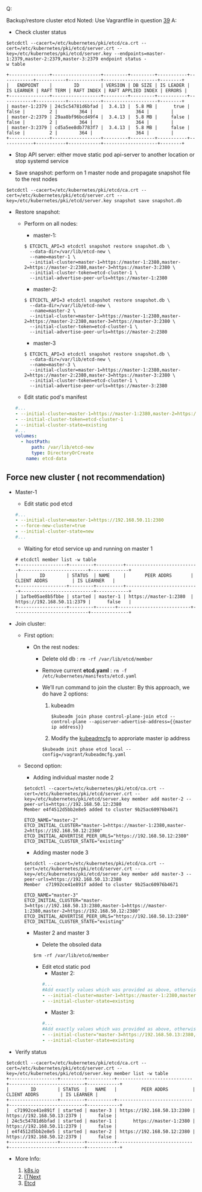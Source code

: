 Q:

Backup/restore cluster etcd
Noted: Use Vagrantfile in question [39](../39/Vagrantfile)
A:

- Check cluster status

```shell
$etcdctl --cacert=/etc/kubernetes/pki/etcd/ca.crt --cert=/etc/kubernetes/pki/etcd/server.crt --key=/etc/kubernetes/pki/etcd/server.key --endpoints=master-1:2379,master-2:2379,master-3:2379 endpoint status -
w table

+---------------+------------------+---------+---------+-----------+------------+-----------+------------+--------------------+--------+
|   ENDPOINT    |        ID        | VERSION | DB SIZE | IS LEADER | IS LEARNER | RAFT TERM | RAFT INDEX | RAFT APPLIED INDEX | ERRORS |
+---------------+------------------+---------+---------+-----------+------------+-----------+------------+--------------------+--------+
| master-1:2379 | 24c5c54781d6bfad |  3.4.13 |  5.8 MB |      true |      false |         2 |        364 |                364 |        |
| master-2:2379 | 29aa8bf96bcd49f4 |  3.4.13 |  5.8 MB |     false |      false |         2 |        364 |                364 |        |
| master-3:2379 | cd5a5ee8db7783f7 |  3.4.13 |  5.8 MB |     false |      false |         2 |        364 |                364 |        |
+---------------+------------------+---------+---------+-----------+------------+-----------+------------+--------------------+--------+
```

- Stop API server: either move static pod api-server to another location or stop systemd service

- Save snapshot: perform on 1 master node and propagate snapshot file to the rest nodes

```shell
$etcdctl --cacert=/etc/kubernetes/pki/etcd/ca.crt --cert=/etc/kubernetes/pki/etcd/server.crt --key=/etc/kubernetes/pki/etcd/server.key snapshot save snapshot.db
```

- Restore snapshot:

  - Perform on all nodes:

    - master-1:

    ```shell
    $ ETCDCTL_API=3 etcdctl snapshot restore snapshot.db \
      --data-dir=/var/lib/etcd-new \
      --name=master-1 \
      --initial-cluster=master-1=https://master-1:2380,master-2=https://master-2:2380,master-3=https://master-3:2380 \
      --initial-cluster-token=etcd-cluster-1 \
      --initial-advertise-peer-urls=https://master-1:2380
    ```

    - master-2:

    ```shell
    $ ETCDCTL_API=3 etcdctl snapshot restore snapshot.db \
      --data-dir=/var/lib/etcd-new \
      --name=master-2 \
      --initial-cluster=master-1=https://master-1:2380,master-2=https://master-2:2380,master-3=https://master-3:2380 \
      --initial-cluster-token=etcd-cluster-1 \
      --initial-advertise-peer-urls=https://master-2:2380
    ```

    - master-3

    ```shell
    $ ETCDCTL_API=3 etcdctl snapshot restore snapshot.db \
      --data-dir=/var/lib/etcd-new \
      --name=master-3 \
      --initial-cluster=master-1=https://master-1:2380,master-2=https://master-2:2380,master-3=https://master-3:2380 \
      --initial-cluster-token=etcd-cluster-1 \
      --initial-advertise-peer-urls=https://master-3:2380
    ```

  - Edit static pod's manifest

  ```yaml
  #...
  - --initial-cluster=master-1=https://master-1:2380,master-2=https://master-2:2380,master-3=https://master-3:2380
  - --initial-cluster-token=etcd-cluster-1
  - --initial-cluster-state=existing
  #...
  volumes:
    - hostPath:
        path: /var/lib/etcd-new
        type: DirectoryOrCreate
      name: etcd-data
  ```

## Force new cluster ( not recommendation)

- Master-1

  - Edit static pod etcd

  ```yaml
  #...
  - --initial-cluster=master-1=https://192.168.50.11:2380
  - --force-new-cluster=true
  - --initial-cluster-state=new
  #...
  ```

  - Waiting for etcd service up and running on master 1

  ```shell
  # etcdctl member list -w table
  +------------------+---------+----------+---------------------------+-------------------------+--------------+
  |        ID        | STATUS  | NAME     |       PEER ADDRS       |       CLIENT ADDRS         | IS LEARNER   |
  +------------------+---------+----------+---------------------------+---------------------------+------------+
  | 1afbe05ae8b5fbbe | started | master-1 | https://master-1:2380  | https://192.168.50.11:2379 |      false   |
  +------------------+---------+-------+---------------------------+----------------------------+--------------+
  ```

- Join cluster:

  - First option:

    - On the rest nodes:

      - Delete old db : `rm -rf /var/lib/etcd/member`
      - Remove current **etcd.yaml** : `rm -f /etc/kubernetes/manifests/etcd.yaml`
      - We’ll run command to join the cluster: By this approach, we do have 2 options:

        1. kubeadm

           ```shell
           $kubeadm join phase control-plane-join etcd --control-plane --apiserver-advertise-address={{master ip address}}
           ```

        2. Modify the [kubeadmcfg](../Vagrant/kubeadmcfg.yaml) to approriate master ip address

        ```shell
        $kubeadm init phase etcd local --config=/vagrant/kubeadmcfg.yaml
        ```

  - Second option:

    - Adding individual master node 2

    ```shell
    $etcdctl --cacert=/etc/kubernetes/pki/etcd/ca.crt --cert=/etc/kubernetes/pki/etcd/server.crt --key=/etc/kubernetes/pki/etcd/server.key member add master-2 --peer-urls=https://192.168.50.12:2380
    Member e4f4512d5bb2e8e5 added to cluster 9b25ac60976b4671

    ETCD_NAME="master-2"
    ETCD_INITIAL_CLUSTER="master-1=https://master-1:2380,master-2=https://192.168.50.12:2380"
    ETCD_INITIAL_ADVERTISE_PEER_URLS="https://192.168.50.12:2380"
    ETCD_INITIAL_CLUSTER_STATE="existing"
    ```

    - Adding master node 3

    ```shell
    $etcdctl --cacert=/etc/kubernetes/pki/etcd/ca.crt --cert=/etc/kubernetes/pki/etcd/server.crt --key=/etc/kubernetes/pki/etcd/server.key member add master-3 --peer-urls=https://192.168.50.13:2380
    Member  c71992ce41e891f added to cluster 9b25ac60976b4671

    ETCD_NAME="master-3"
    ETCD_INITIAL_CLUSTER="master-3=https://192.168.50.13:2380,master-1=https://master-1:2380,master-2=https://192.168.50.12:2380"
    ETCD_INITIAL_ADVERTISE_PEER_URLS="https://192.168.50.13:2380"
    ETCD_INITIAL_CLUSTER_STATE="existing"
    ```

    - Master 2 and master 3

      - Delete the obsoled data

      ```shell
      $rm -rf /var/lib/etcd/member
      ```

      - Edit etcd static pod
        - Master 2:
        ```yaml
        #...
        #Add exactly values which was provided as above, otherwise etcd will throw error: unmatched member
        - --initial-cluster=master-1=https://master-1:2380,master-2=https://192.168.50.12:2380
        - --initial-cluster-state=existing
        ```
        - Master 3:
        ```yaml
        #...
        #Add exactly values which was provided as above, otherwise etcd will throw error: unmatched member
        - --initial-cluster="master-3=https://192.168.50.13:2380,master-1=https://master-1:2380,master-2=https://192.168.50.12:2380"
        - --initial-cluster-state=existing
        ```

- Verify status

```shell
$etcdctl --cacert=/etc/kubernetes/pki/etcd/ca.crt --cert=/etc/kubernetes/pki/etcd/server.crt --key=/etc/kubernetes/pki/etcd/server.key member list -w table
+------------------+---------+----------+----------------------------+----------------------------+------------+
|        ID        | STATUS  |   NAME   |         PEER ADDRS         |        CLIENT ADDRS        | IS LEARNER |
+------------------+---------+----------+----------------------------+----------------------------+------------+
|  c71992ce41e891f | started | master-3 | https://192.168.50.13:2380 | https://192.168.50.13:2379 |      false |
| 24c5c54781d6bfad | started | master-1 |      https://master-1:2380 | https://192.168.50.11:2379 |      false |
| e4f4512d5bb2e8e5 | started | master-2 | https://192.168.50.12:2380 | https://192.168.50.12:2379 |      false |
+------------------+---------+----------+----------------------------+----------------------------+------------+
```

- More Info:

  1. [k8s.io](https://kubernetes.io/docs/setup/production-environment/tools/kubeadm/setup-ha-etcd-with-kubeadm/)
  2. [ITNext](https://itnext.io/breaking-down-and-fixing-etcd-cluster-d81e35b9260d)
  3. [Etcd](https://etcd.io/docs/v3.4/op-guide/recovery/)
